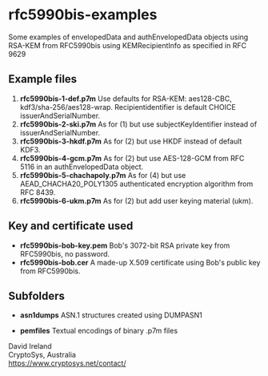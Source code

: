 # rfc5990bis-examples

Some examples of envelopedData and authEnvelopedData objects using RSA-KEM from RFC5990bis using KEMRecipientInfo as specified in RFC 9629

## Example files
1. __rfc5990bis-1-def.p7m__ Use defaults for RSA-KEM: aes128-CBC, kdf3/sha-256/aes128-wrap. Recipientidentifier is default CHOICE issuerAndSerialNumber.
2. __rfc5990bis-2-ski.p7m__ As for (1) but use subjectKeyIdentifier instead of issuerAndSerialNumber.
3. __rfc5990bis-3-hkdf.p7m__ As for (2) but use HKDF instead of default KDF3.
4. __rfc5990bis-4-gcm.p7m__ As for (2) but use AES-128-GCM from RFC 5116 in an authEnvelopedData object.
5. __rfc5990bis-5-chachapoly.p7m__ As for (4) but use AEAD_CHACHA20_POLY1305 authenticated encryption algorithm from RFC 8439.
6. __rfc5990bis-6-ukm.p7m__ As for (2) but add user keying material (ukm).

## Key and certificate used

+ __rfc5990bis-bob-key.pem__ Bob's 3072-bit RSA private key from RFC5990bis, no password.
+ __rfc5990bis-bob.cer__ A made-up X.509 certificate using Bob's public key from RFC5990bis.


## Subfolders

+ __asn1dumps__ ASN.1 structures created using DUMPASN1

+ __pemfiles__ Textual encodings of binary .p7m files


David Ireland  
CryptoSys, Australia  
<https://www.cryptosys.net/contact/>
